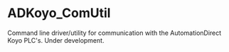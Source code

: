 # ADKoyo_ComUtil
Command line driver/utility for communication with the AutomationDirect Koyo PLC's. Under development.

